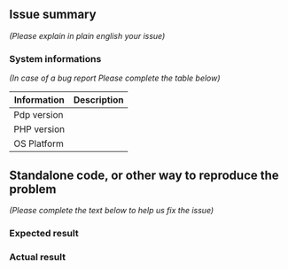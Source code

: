 ## Issue summary

_(Please explain in plain english your issue)_

### System informations

_(In case of a bug report Please complete the table below)_

| Information | Description |
|--------------|---------|
| Pdp version |  |
| PHP version |  |
| OS Platform |  |


## Standalone code, or other way to reproduce the problem

_(Please complete the text below to help us fix the issue)_

### Expected result

### Actual result
